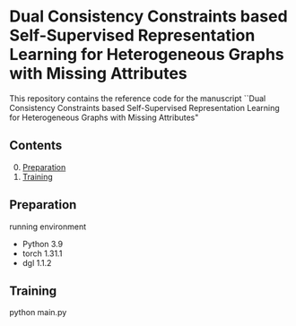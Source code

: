 #  Dual Consistency Constraints based Self-Supervised Representation Learning for Heterogeneous Graphs with Missing Attributes

This repository contains the reference code for the manuscript ``Dual Consistency Constraints based Self-Supervised Representation Learning for Heterogeneous Graphs with Missing Attributes"

## Contents

0. [Preparation](#Preparation)
0. [Training](#train)


## Preparation
running environment

* Python 3.9
* torch 1.31.1
* dgl 1.1.2

## Training
python main.py
